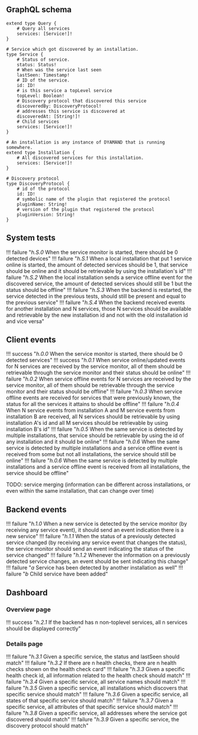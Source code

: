 ## GraphQL schema
```
extend type Query {
	# Query all services
	services: [Service!]!
}

# Service which got discovered by an installation.
type Service {
	# Status of service.
	status: Status!
	# When was the service last seen
	lastSeen: Timestamp!
	# ID of the service.
	id: ID!
	# is this service a topLevel service
	topLevel: Boolean!
	# Discovery protocol that discovered this service
	discoveredBy: DiscoveryProtocol!
	# addresses this service is discovered at
	discoveredAt: [String!]!
	# Child services
	services: [Service!]!
}

# An installation is any instance of DYAMAND that is running somewhere.
extend type Installation {
	# All discovered services for this installation.
	services: [Service!]!
}

# Discovery protocol
type DiscoveryProtocol {
	# id of the protocol
	id: ID!
	# symbolic name of the plugin that registered the protocol
	pluginName: String!
	# version of the plugin that registered the protocol
	pluginVersion: String!
}
```

## System tests

!!! failure "_h.S.0_ When the service monitor is started, there should be 0 detected devices"
!!! failure "_h.S.1_ When a local installation that put 1 service online is started, the amount of detected services should be 1, that service should be online and it should be retrievable by using the installation's id"
!!! failure "_h.S.2_ When the local installation sends a service offline event for the discovered service, the amount of detected services should still be 1 but the status should be offline"
!!! failure "_h.S.3_ When the backend is restarted, the service detected in the previous tests, should still be present and equal to the previous service"
!!! failure "_h.S.4_ When the backend received events for another installation and N services, those N services should be available and retrievable by the new installation id and not with the old installation id and vice versa"

## Client events

!!! success "_h.0.0_ When the service monitor is started, there should be 0 detected services"
!!! success "_h.0.1_ When service online/updated events for N services are received by the service monitor, all of them should be retrievable through the service monitor and their status should be online"
!!! failure "_h.0.2_ When service offline events for N services are received by the service monitor, all of them should be retrievable through the service monitor and their status should be offline"
!!! failure "_h.0.3_ When service offline events are received for services that were previously known, the status for all the services it attains to should be offline"
!!! failure "_h.0.4_ When N service events from installation A and M service events from installation B are received, all N services should be retrievable by using installation A's id and all M services should be retrievable by using installation B's id"
!!! failure "_h.0.5_ When the same service is detected by multiple installations, that service should be retrievable by using the id of any installation and it should be online"
!!! failure "_h.0.6_ When the same service is detected by multiple installations and a service offline event is received from some but not all installations, the service should still be online"
!!! failure "_h.0.6_ When the same service is detected by multiple installations and a service offline event is received from all installations, the service should be offline"

TODO: service merging (information can be different across installations, or even within the same installation, that can change over time)

## Backend events

!!! failure "_h.1.0_ When a new service is detected by the service monitor (by receiving any service event), it should send an event indication there is a new service"
!!! failure "_h.1.1_ When the status of a previously detected service changed (by receiving any service event that changes the status), the service monitor should send an event indicating the status of the service changed"
!!! failure "_h.1.2_ Whenever the information on a previously detected service changes, an event should be sent indicating this change"
	!!! failure "_a_ Service has been detected by another installation as well"
	!!! failure "_b_ Child service have been added"

## Dashboard

### Overview page

!!! success "_h.2.1_ If the backend has n non-toplevel services, all n services should be displayed correctly"

### Details page

!!! failure "_h.3.1_ Given a specific service, the status and lastSeen should match"
!!! failure "_h.3.2_ If there are n health checks, there are n health checks shown on the health check card"
!!! failure "_h.3.3_ Given a specific health check id, all information related to the health check should match"
!!! failure "_h.3.4_ Given a specific service, all service names should match"
!!! failure "_h.3.5_ Given a specific service, all installations which discovers that specific service should match"
!!! failure "_h.3.6_ Given a specific service, all states of that specific service should match"
!!! failure "_h.3.7_ Given a specific service, all attributes of that specific service should match"
!!! failure "_h.3.8_ Given a specific service, all addresses where the service got discovered should match"
!!! failure "_h.3.9_ Given a specific service, the discovery protocol should match"
